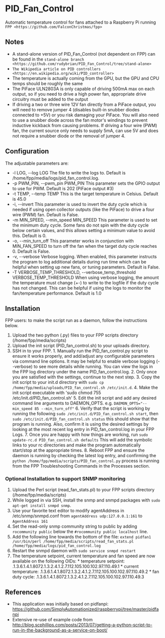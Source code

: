 # PID_Fan_Control
Automatic temperature control for fans attached to a Raspberry Pi running `FPP <https://github.com/FalconChristmas/fpp>`

## Notes
* A stand-alone version of PID_Fan_Control (not dependent on FPP) can be found in the `stand-alone branch <https://github.com/rudybrian/PID_Fan_Control/tree/stand-alone>`
* `The Wikipedia article on PID controllers <https://en.wikipedia.org/wiki/PID_controller>`
* The temperature is actually coming from the GPU, but the GPU and CPU temps should be roughly the same
* The PiFace ULN2803A is only capable of driving 500mA max on each output, so if you need to drive a high power fan, appropriate drive circuitry must be added to the output 
* If driving a two or three wire 12V fan directly from a PiFace output, you will need to remove jumper 4 (disables built-in snubber diodes connected to +5V) or you risk damaging your PiFace. You will also need to use a snubber diode across the fan motor's windings to prevent inductive kickback from causing problems. If driving a four wire (PWM) fan, the current source only needs to supply 5mA, can use 5V and does not require a snubber diode or the removal of jumper 4.

## Configuration
The adjustable parameters are:
* -l LOG, --log LOG
	The file to write the logs to. Default is /home/fpp/media/logs/pid_fan_control.log. 
* -p PWM_PIN, --pwm_pin PWM_PIN
	This parameter sets the GPIO output to use for PWM. Default is 202 (PiFace output #3)
* -t TEMP, --temp TEMP
	This is the target temperature in Celsius. Default is 45.0
* -i, --invert
	This parameter is used to invert the duty cycle which is needed if using open collector outputs (like the PiFace) to drive a four wire (PWM) fan. Default is False.
* -m MIN_SPEED, --min_speed MIN_SPEED 
	This parameter is used to set the minimum duty cycle. Some fans do not spin with the duty cycle below certain values, and this allows setting a minimum value to avoid this. Default is 0.
* -o, --min_turn_off
	This parameter works in conjunction with MIN_FAN_SPEED to turn off the fan when the target duty cycle reaches 0. Default is False.
* -v, --verbose
	Verbose logging. When enabled, this parameter instructs the program to log additional details during run time which can be helpful when setting up new fans, or tuning parameters. Default is False.
* -T VERBOSE_TEMP_THRESHOLD, --verbose_temp_threshold VERBOSE_TEMP_THRESHOLD
	When using verbose logging, the amount the temperature must change (+-) to write to the logfile if the duty cycle has not changed. This can be helpful if using the logs to monitor the fan/temperature performance. Default is 1.0

## Installation
FPP users: to make the script run as a daemon, follow the instructions below.
  1. Upload the two python (.py) files to your FPP scripts directory (/home/fpp/media/scripts)
  2. Upload the init script (PID_fan_control.sh) to your uploads directory.
  3. SSH in to your FPP.
    1. Manually run the PID_fan_control.py script to ensure it works properly, and add/adjust any configurable parameters via command line options. It may be helpful to enable verbose logging (--verbose) to see more details while running. You can view the logs in the FPP log directory under the name PID_fan_control.log.
    2. Only once you are satisfied with the settings, continue to the next step.
    3. Copy the init script to your init.d directory with `sudo cp /home/fpp/media/uploads/PID_fan_control.sh /etc/init.d`.
    4. Make the init script executable with 'sudo chmod 755 /etc/init.d/PID_fan_control.sh'
    5. Edit the init script and add any desired command line arguments to DAEMON_OPTS. e.g. `DAEMON_OPTS="--min_speed 85 --min_turn_off"`
    6. Verify that the script is working by running the following `sudo /etc/init.d/PID_fan_control.sh start`, then `sudo /etc/init.d/PID_fan_control.sh status` this should show that the program is running. Also, confirm it is using the desired settings by looking at the most recent log entry in PID_fan_control.log in your FPP Logs.
    7. Once you are happy with how things are working, run `sudo update-rc.d PID_fan_control.sh defaults` This will add the symbolic links to your rc directories and make the program automatically start/stop at the appropriate times.
    8. Reboot FPP and ensure the daemon is running by checking the latest log entry, and confirming the `python /home/fpp/media/scripts/PID_fan_control.py` process is running from the FPP Troubleshooting Commands in the Processes section.

### Optional Installation to support SNMP monitoring
  1. Upload the Perl script (read_fan_stats.pl) to your FPP scripts directory (/home/fpp/media/scripts)
  2. While logged in via SSH, install the snmp and snmpd packages with `sudo apt-get install snmpd snmp`.
  3. Use your favorite text editor to modify agentAddress in /etc/snmp/snmpd.conf from `agentAddress udp:127.0.0.1:161` to `AgentAddress 161`
  4. Set the read-only snmp community string to public by adding `rocommunity public` below the `#rocommunity public localhost` line.
  5. Add the following line towards the bottom of the file: `extend pidfan1	/usr/bin/perl /home/fpp/media/scripts/read_fan_stats.pl /home/fpp/media/logs/pid_fan_control.log`
  6. Restart the snmpd daemon with `sudo service snmpd restart`
  7. The temperature setpoint, current temperature and fan speed are now available on the following OIDs:
    * temperature setpoint: .1.3.6.1.4.1.8072.1.3.2.4.1.2.7.112.105.100.102.97.110.49.1
    * current temperature: .1.3.6.1.4.1.8072.1.3.2.4.1.2.7.112.105.100.102.97.110.49.2
    * fan duty cycle: .1.3.6.1.4.1.8072.1.3.2.4.1.2.7.112.105.100.102.97.110.49.3


## References
* This application was initially based on pidfanpi: https://github.com/SimplyAutomationized/raspberrypi/tree/master/pidfanpi
* Extensive re-use of example code from http://blog.scphillips.com/posts/2013/07/getting-a-python-script-to-run-in-the-background-as-a-service-on-boot/

